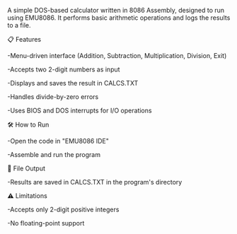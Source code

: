 A simple DOS-based calculator written in 8086 Assembly, designed to run using EMU8086. It performs basic arithmetic operations and logs the results to a file.

📋 Features

-Menu-driven interface (Addition, Subtraction, Multiplication, Division, Exit)

-Accepts two 2-digit numbers as input

-Displays and saves the result in CALCS.TXT

-Handles divide-by-zero errors

-Uses BIOS and DOS interrupts for I/O operations

🛠️ How to Run

-Open the code in "EMU8086 IDE"

-Assemble and run the program

📁 File Output

-Results are saved in CALCS.TXT in the program's directory

⚠️ Limitations

-Accepts only 2-digit positive integers

-No floating-point support

